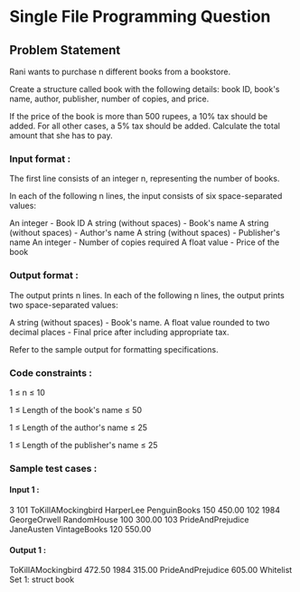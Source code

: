 # Single File Programming Question

## Problem Statement

Rani wants to purchase n different books from a bookstore.

Create a structure called book with the following details: book ID, book's name, author, publisher, number of copies, and price.

If the price of the book is more than 500 rupees, a 10% tax should be added. For all other cases, a 5% tax should be added. Calculate the total amount that she has to pay.

### Input format :

The first line consists of an integer n, representing the number of books.

In each of the following n lines, the input consists of six space-separated values:

An integer - Book ID
A string (without spaces) - Book's name
A string (without spaces) - Author's name
A string (without spaces) - Publisher's name
An integer - Number of copies required
A float value - Price of the book

### Output format :

The output prints n lines. In each of the following n lines, the output prints two space-separated values:

A string (without spaces) - Book's name.
A float value rounded to two decimal places - Final price after including appropriate tax.

Refer to the sample output for formatting specifications.

### Code constraints :

1 ≤ n ≤ 10

1 ≤ Length of the book's name ≤ 50

1 ≤ Length of the author's name ≤ 25

1 ≤ Length of the publisher's name ≤ 25

### Sample test cases :

#### Input 1 :

3
101 ToKillAMockingbird HarperLee PenguinBooks 150 450.00
102 1984 GeorgeOrwell RandomHouse 100 300.00
103 PrideAndPrejudice JaneAusten VintageBooks 120 550.00

#### Output 1 :

ToKillAMockingbird 472.50
1984 315.00
PrideAndPrejudice 605.00
Whitelist
Set 1:
struct
book

